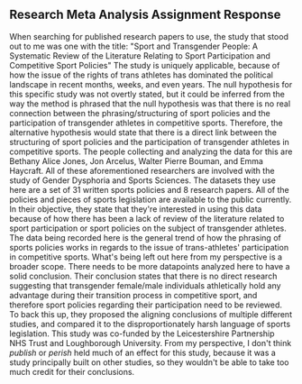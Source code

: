 ## Research Meta Analysis Assignment Response

  When searching for published research papers to use, the study that stood out to me was one with the title: "Sport and Transgender People: A Systematic Review of the Literature Relating to Sport Participation and Competitive Sport Policies" The study is uniquely applicable, because of how the issue of the rights of trans athletes has dominated the political landscape in recent months, weeks, and even years. The null hypothesis for this specific study was not overtly stated, but it could be inferred from the way the method is phrased that the null hypothesis was that there is no real connection between the phrasing/structuring of sport policies and the participation of transgender athletes in competitive sports. Therefore, the alternative hypothesis would state that there is a direct link between the structuring of sport policies and the participation of transgender athletes in competitive sports. The people collecting and analyzing the data for this are Bethany Alice Jones, Jon Arcelus, Walter Pierre Bouman, and Emma Haycraft. All of these aforementioned researchers are involved with the study of Gender Dysphoria and Sports Sciences. The datasets they use here are a set of 31 written sports policies and 8 research papers. All of the policies and pieces of sports legislation are available to the public currently. In their objective, they state that they're interested in using this data because of how there has been a lack of review of the literature related to sport participation or sport policies on the subject of transgender athletes. The data being recorded here is the general trend of how the phrasing of sports policies works in regards to the issue of trans-athletes' participation in competitive sports. What's being left out here from my perspective is a broader scope. There needs to be more datapoints analyzed here to have a solid conclusion. Their conclusion states that there is no direct research suggesting that transgender female/male individuals athletically hold any advantage during their transition process in competitive sport, and therefore sport policies regarding their participation need to be reviewed. To back this up, they proposed the aligning conclusions of multiple different studies, and compared it to the disproportionately harsh language of sports legislation. This study was co-funded by the Leicestershire Partnership NHS Trust and Loughborough University. From my perspective, I don't think *publish* or *perish* held much of an effect for this study, because it was a study principally built on other studies, so they wouldn't be able to take too much credit for their conclusions.  
